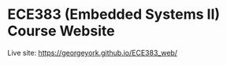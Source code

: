 # ECE383 (Embedded Systems II) Course Website

Live site:  https://georgeyork.github.io/ECE383_web/

